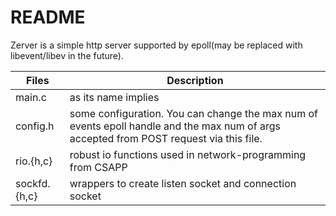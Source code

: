 README
======

Zerver is a simple http server supported by epoll(may be replaced with libevent/libev in the future). 


Files         | Description
------------  | -------------
main.c        | as its name implies
config.h      | some configuration. You can change the max num of events epoll handle and the max num of args accepted from POST request via this file.
rio.{h,c}     | robust io functions used in network-programming from CSAPP
sockfd.{h,c}  | wrappers to create listen socket and connection socket

